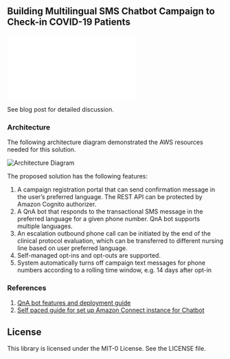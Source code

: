 ## Building Multilingual SMS Chatbot Campaign to Check-in COVID-19 Patients

![Sample SMS conversation screenshot](misc/screenshot.pgn?raw=true)

See blog post for detailed discussion. 

### Architecture

The following architecture diagram demonstrated the AWS resources needed for this solution. 

![Architecture Diagram](misc/architecture.jpg?raw=true)

The proposed solution has the following features:

1. A campaign registration portal that can send confirmation message in the user’s preferred language. The REST API can be protected by Amazon Cognito authorizer.
2. A QnA bot that responds to the transactional SMS message in the preferred language for a given phone number. QnA bot supports multiple languages.
3. An escalation outbound phone call can be initiated by the end of the clinical protocol evaluation, which can be transferred to different nursing line based on user preferred language.
4. Self-managed opt-ins and opt-outs are supported.
5. System automatically turns off campaign text messages for phone numbers according to a rolling time window, e.g. 14 days after opt-in 

### References

1. [QnA bot features and deployment guide](https://aws.amazon.com/blogs/machine-learning/creating-a-question-and-answer-bot-with-amazon-lex-and-amazon-alexa/)
2. [Self paced guide for set up Amazon Connect instance for Chatbot](https://rise.articulate.com/share/MhzJNhlCBWc6ptgK4As_ZQ9HlbAnEPs_#/lessons/gYp533WHnrvJTYCrDBVvhaVXJXUcd0gA)

## License

This library is licensed under the MIT-0 License. See the LICENSE file.

